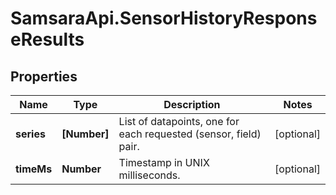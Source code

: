 # SamsaraApi.SensorHistoryResponseResults

## Properties
Name | Type | Description | Notes
------------ | ------------- | ------------- | -------------
**series** | **[Number]** | List of datapoints, one for each requested (sensor, field) pair. | [optional] 
**timeMs** | **Number** | Timestamp in UNIX milliseconds. | [optional] 


